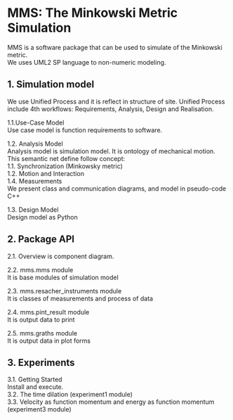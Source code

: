 # MMS: The Minkowski Metric Simulation
MMS is a software package that can be used to simulate of the Minkowski metric.  
We uses UML2 SP language to non-numeric modeling.  


## 1. Simulation model  
We use Unified Process and it is reflect in structure of site. Unified Process include 4th  workflows: Requirements, Analysis, Design and Realisation.  

1.1.Use-Case Model  
Use case model is function requirements to software.

1.2. Analysis Model  
Analysis model is simulation model. It is ontology of mechanical motion. This semantic net define follow concept:  
		1.1. Synchronization (Minkowsky metric)  
		1.2. Motion and Interaction  
		1.4. Measurements  
We present class and communication diagrams, and model in pseudo-code C++  

1.3. Design Model  
Design model as Python

## 2. Package API  
2.1. Overview is component diagram.

2.2. mms.mms module  
It is base modules of simulation model  

2.3. mms.resacher_instruments module  
It is classes of measurements and process of data  

2.4. mms.pint_result module  
It is output data to print  

2.5. mms.graths module  
It is output data in plot forms


## 3. Experiments  
3.1. Getting Started  
Install and execute.  
3.2. The time dilation (experiment1 module)  
3.3. Velocity as function momentum and energy as function momentum (experiment3 module)  

